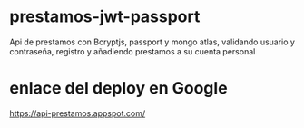 # prestamos-jwt-passport
Api de prestamos con Bcryptjs, passport  y mongo atlas, validando usuario y contraseña, registro y añadiendo prestamos a su cuenta personal

<h1>enlace del deploy en Google</h1>

https://api-prestamos.appspot.com/
